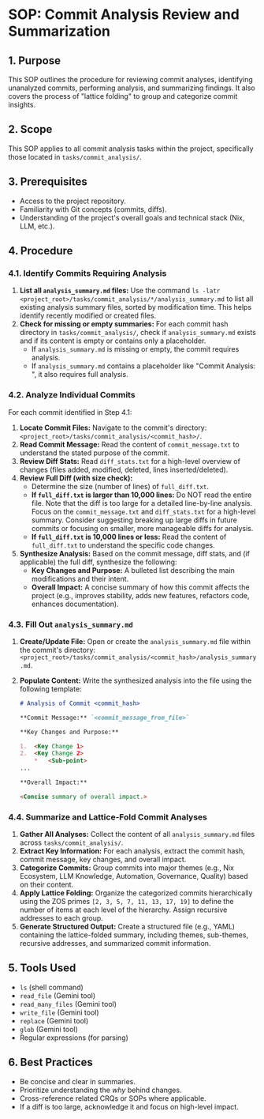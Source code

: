 # SOP: Commit Analysis Review and Summarization

## 1. Purpose
This SOP outlines the procedure for reviewing commit analyses, identifying unanalyzed commits, performing analysis, and summarizing findings. It also covers the process of "lattice folding" to group and categorize commit insights.

## 2. Scope
This SOP applies to all commit analysis tasks within the project, specifically those located in `tasks/commit_analysis/`.

## 3. Prerequisites
*   Access to the project repository.
*   Familiarity with Git concepts (commits, diffs).
*   Understanding of the project's overall goals and technical stack (Nix, LLM, etc.).

## 4. Procedure

### 4.1. Identify Commits Requiring Analysis
1.  **List all `analysis_summary.md` files:**
    Use the command `ls -latr <project_root>/tasks/commit_analysis/*/analysis_summary.md` to list all existing analysis summary files, sorted by modification time. This helps identify recently modified or created files.
2.  **Check for missing or empty summaries:**
    For each commit hash directory in `tasks/commit_analysis/`, check if `analysis_summary.md` exists and if its content is empty or contains only a placeholder.
    *   If `analysis_summary.md` is missing or empty, the commit requires analysis.
    *   If `analysis_summary.md` contains a placeholder like "Commit Analysis: <hash>", it also requires full analysis.

### 4.2. Analyze Individual Commits
For each commit identified in Step 4.1:
1.  **Locate Commit Files:** Navigate to the commit's directory: `<project_root>/tasks/commit_analysis/<commit_hash>/`.
2.  **Read Commit Message:** Read the content of `commit_message.txt` to understand the stated purpose of the commit.
3.  **Review Diff Stats:** Read `diff_stats.txt` for a high-level overview of changes (files added, modified, deleted, lines inserted/deleted).
4.  **Review Full Diff (with size check):**
    *   Determine the size (number of lines) of `full_diff.txt`.
    *   **If `full_diff.txt` is larger than 10,000 lines:** Do NOT read the entire file. Note that the diff is too large for a detailed line-by-line analysis. Focus on the `commit_message.txt` and `diff_stats.txt` for a high-level summary. Consider suggesting breaking up large diffs in future commits or focusing on smaller, more manageable diffs for analysis.
    *   **If `full_diff.txt` is 10,000 lines or less:** Read the content of `full_diff.txt` to understand the specific code changes.
5.  **Synthesize Analysis:** Based on the commit message, diff stats, and (if applicable) the full diff, synthesize the following:
    *   **Key Changes and Purpose:** A bulleted list describing the main modifications and their intent.
    *   **Overall Impact:** A concise summary of how this commit affects the project (e.g., improves stability, adds new features, refactors code, enhances documentation).

### 4.3. Fill Out `analysis_summary.md`
1.  **Create/Update File:** Open or create the `analysis_summary.md` file within the commit's directory: `<project_root>/tasks/commit_analysis/<commit_hash>/analysis_summary.md`.
2.  **Populate Content:** Write the synthesized analysis into the file using the following template:

    ```markdown
    # Analysis of Commit <commit_hash>

    **Commit Message:** `<commit_message_from_file>`

    **Key Changes and Purpose:**

    1.  <Key Change 1>
    2.  <Key Change 2>
        *   <Sub-point>
    ...

    **Overall Impact:**

    <Concise summary of overall impact.>
    ```

### 4.4. Summarize and Lattice-Fold Commit Analyses
1.  **Gather All Analyses:** Collect the content of all `analysis_summary.md` files across `tasks/commit_analysis/`.
2.  **Extract Key Information:** For each analysis, extract the commit hash, commit message, key changes, and overall impact.
3.  **Categorize Commits:** Group commits into major themes (e.g., Nix Ecosystem, LLM Knowledge, Automation, Governance, Quality) based on their content.
4.  **Apply Lattice Folding:** Organize the categorized commits hierarchically using the ZOS primes `[2, 3, 5, 7, 11, 13, 17, 19]` to define the number of items at each level of the hierarchy. Assign recursive addresses to each group.
5.  **Generate Structured Output:** Create a structured file (e.g., YAML) containing the lattice-folded summary, including themes, sub-themes, recursive addresses, and summarized commit information.

## 5. Tools Used
*   `ls` (shell command)
*   `read_file` (Gemini tool)
*   `read_many_files` (Gemini tool)
*   `write_file` (Gemini tool)
*   `replace` (Gemini tool)
*   `glob` (Gemini tool)
*   Regular expressions (for parsing)

## 6. Best Practices
*   Be concise and clear in summaries.
*   Prioritize understanding the *why* behind changes.
*   Cross-reference related CRQs or SOPs where applicable.
*   If a diff is too large, acknowledge it and focus on high-level impact.
